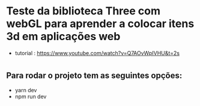 # Teste da biblioteca Three com webGL para aprender a colocar itens 3d em aplicações web

-   tutorial : https://www.youtube.com/watch?v=Q7AOvWpIVHU&t=2s

#

## Para rodar o projeto tem as seguintes opções:

-   yarn dev
-   npm run dev
